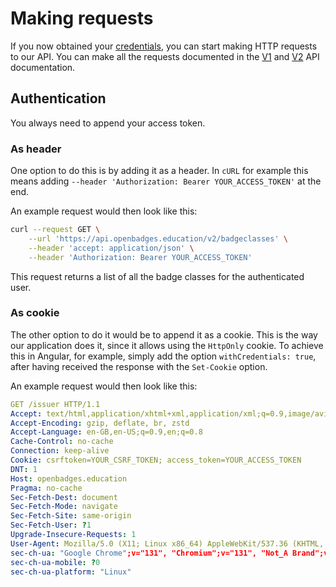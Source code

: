 # Making requests

If you now obtained your [credentials](./credentials.md), you can start making HTTP requests to our API.
You can make all the requests documented in the [V1](https://api.staging.openbadges.education/docs/v1) and [V2](https://api.staging.openbadges.education/docs/v2) API documentation.

## Authentication

You always need to append your access token.

### As header

One option to do this is by adding it as a header.
In `cURL` for example this means adding `--header 'Authorization: Bearer YOUR_ACCESS_TOKEN'` at the end.

An example request would then look like this:
```bash
curl --request GET \
    --url 'https://api.openbadges.education/v2/badgeclasses' \
    --header 'accept: application/json' \
    --header 'Authorization: Bearer YOUR_ACCESS_TOKEN'
```
This request returns a list of all the badge classes for the authenticated user.

### As cookie

The other option to do it would be to append it as a cookie.
This is the way our application does it, since it allows using the `HttpOnly` cookie.
To achieve this in Angular, for example, simply add the option `withCredentials: true`, after having received the response with the `Set-Cookie` option.

An example request would then look like this:
```yaml
GET /issuer HTTP/1.1
Accept: text/html,application/xhtml+xml,application/xml;q=0.9,image/avif,image/webp,image/apng,*/*;q=0.8,application/signed-exchange;v=b3;q=0.7
Accept-Encoding: gzip, deflate, br, zstd
Accept-Language: en-GB,en-US;q=0.9,en;q=0.8
Cache-Control: no-cache
Connection: keep-alive
Cookie: csrftoken=YOUR_CSRF_TOKEN; access_token=YOUR_ACCESS_TOKEN
DNT: 1
Host: openbadges.education
Pragma: no-cache
Sec-Fetch-Dest: document
Sec-Fetch-Mode: navigate
Sec-Fetch-Site: same-origin
Sec-Fetch-User: ?1
Upgrade-Insecure-Requests: 1
User-Agent: Mozilla/5.0 (X11; Linux x86_64) AppleWebKit/537.36 (KHTML, like Gecko) Chrome/131.0.0.0 Safari/537.36
sec-ch-ua: "Google Chrome";v="131", "Chromium";v="131", "Not_A Brand";v="24"
sec-ch-ua-mobile: ?0
sec-ch-ua-platform: "Linux"
```
